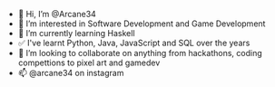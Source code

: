 - 👋 Hi, I’m @Arcane34
- 👀 I’m interested in Software Development and Game Development
- 🌱 I’m currently learning Haskell
- ✅ I've learnt Python, Java, JavaScript and SQL over the years
- 💞️ I’m looking to collaborate on anything from hackathons, coding compettions to pixel art and gamedev
- 📫 @arcane34 on instagram 

<!---
Arcane34/Arcane34 is a ✨ special ✨ repository because its `README.md` (this file) appears on your GitHub profile.
You can click the Preview link to take a look at your changes.
--->
